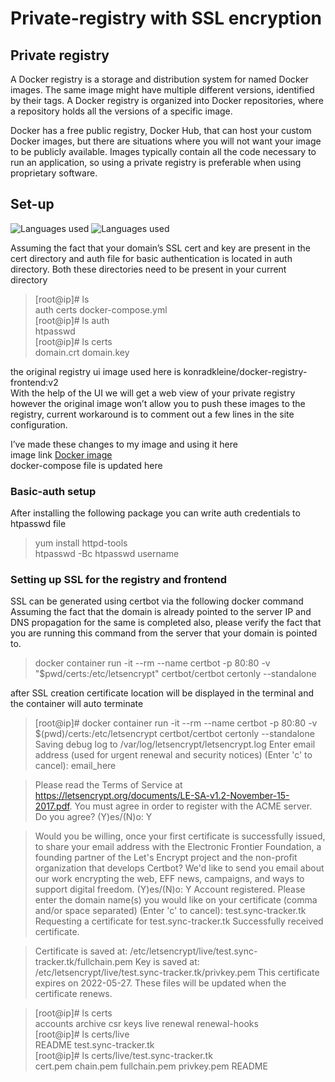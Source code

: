 # Private-registry with SSL encryption

## Private registry 

A Docker registry is a storage and distribution system for named Docker images. The same image might have multiple different versions, identified by their tags. A Docker registry is organized into Docker repositories, where a repository holds all the versions of a specific image.

Docker has a free public registry, Docker Hub, that can host your custom Docker images, but there are situations where you will not want your image to be publicly available. Images typically contain all the code necessary to run an application, so using a private registry is preferable when using proprietary software.





## Set-up
![Languages used](https://img.shields.io/badge/Number%20of%20Languages-1-Green) ![Languages used](https://img.shields.io/badge/Languages-YAML-Green)

Assuming the fact that your domain’s SSL cert and key are present in the cert directory and auth file for basic authentication is located in auth directory. Both these directories need to be present in your current directory

>[root@ip]# ls\
auth  certs  docker-compose.yml\
[root@ip]# ls auth\
htpasswd\
[root@ip]# ls certs\
domain.crt  domain.key

the original registry ui image used here is konradkleine/docker-registry-frontend:v2\
With the help of the UI we will get a web view of your private registry however the original image won’t allow you to push these images to the registry, current workaround is to comment out a few lines in the site configuration.

I’ve made these changes to my image and using it here\
image link [Docker image](https://hub.docker.com/repository/docker/yesudasphiliph/docker-registry-frontend) \
docker-compose file is updated here


### Basic-auth setup

After installing the following package you can write auth credentials to htpasswd file
>yum install httpd-tools\
>htpasswd -Bc htpasswd username

### Setting up SSL for the registry and frontend
SSL can be generated using certbot via the following docker command
Assuming the fact that the domain is already pointed to the server IP  and DNS propagation for the same is completed also, please verify the fact that you are running this command from the server that your domain is pointed to.
>docker container run -it --rm --name certbot -p 80:80 -v "$pwd/certs:/etc/letsencrypt" certbot/certbot certonly --standalone

after SSL creation certificate location will be displayed in the terminal and the container will auto terminate

>[root@ip]# docker container run -it --rm --name certbot -p 80:80 -v $(pwd)/certs:/etc/letsencrypt certbot/certbot certonly --standalone
Saving debug log to /var/log/letsencrypt/letsencrypt.log
Enter email address (used for urgent renewal and security notices)
 (Enter 'c' to cancel): email_here


>Please read the Terms of Service at
https://letsencrypt.org/documents/LE-SA-v1.2-November-15-2017.pdf. You must
agree in order to register with the ACME server. Do you agree?
(Y)es/(N)o: Y


>Would you be willing, once your first certificate is successfully issued, to
share your email address with the Electronic Frontier Foundation, a founding
partner of the Let's Encrypt project and the non-profit organization that
develops Certbot? We'd like to send you email about our work encrypting the web,
EFF news, campaigns, and ways to support digital freedom.
(Y)es/(N)o: Y
Account registered.
Please enter the domain name(s) you would like on your certificate (comma and/or
space separated) (Enter 'c' to cancel): test.sync-tracker.tk
Requesting a certificate for test.sync-tracker.tk
Successfully received certificate.

>Certificate is saved at: /etc/letsencrypt/live/test.sync-tracker.tk/fullchain.pem
Key is saved at:         /etc/letsencrypt/live/test.sync-tracker.tk/privkey.pem
This certificate expires on 2022-05-27.
These files will be updated when the certificate renews.


>[root@ip]# ls certs\
accounts  archive  csr  keys  live  renewal  renewal-hooks\
[root@ip]# ls certs/live\
README                test.sync-tracker.tk\
[root@ip]# ls certs/live/test.sync-tracker.tk\
cert.pem  chain.pem  fullchain.pem  privkey.pem  README

